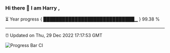 ### Hi there 👋 I am Harry , 

⏳ Year progress { █████████████████████████████▁ } 99.38 %

---

⏰ Updated on Thu, 29 Dec 2022 17:17:53 GMT

![Progress Bar CI](https://github.com/duykhang68/duykhang68/workflows/Progress%20Bar%20CI/badge.svg)
